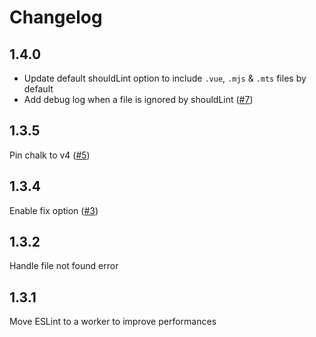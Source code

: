 # Changelog

## 1.4.0

- Update default shouldLint option to include `.vue`, `.mjs` & `.mts` files by default
- Add debug log when a file is ignored by shouldLint ([#7](https://github.com/nabla/vite-plugin-eslint/issues/7))

## 1.3.5

Pin chalk to v4 ([#5](https://github.com/nabla/vite-plugin-eslint/issues/5))

## 1.3.4

Enable fix option ([#3](https://github.com/nabla/vite-plugin-eslint/issues/3))

## 1.3.2

Handle file not found error

## 1.3.1

Move ESLint to a worker to improve performances
